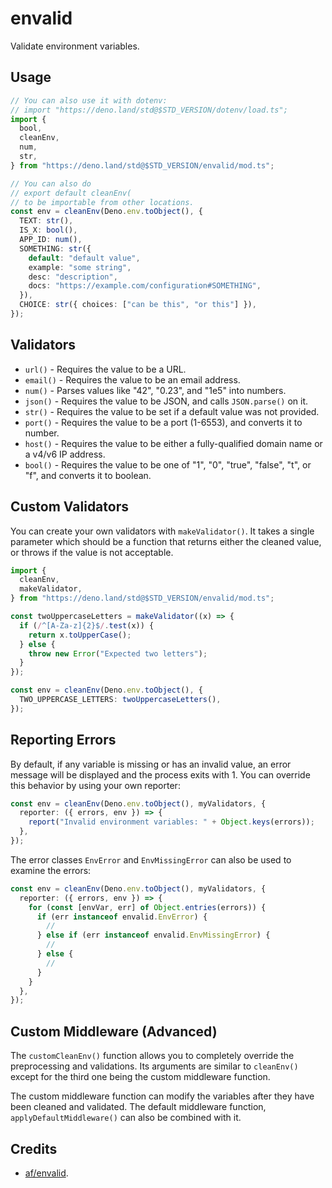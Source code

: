 # envalid

Validate environment variables.

## Usage

```ts
// You can also use it with dotenv:
// import "https://deno.land/std@$STD_VERSION/dotenv/load.ts";
import {
  bool,
  cleanEnv,
  num,
  str,
} from "https://deno.land/std@$STD_VERSION/envalid/mod.ts";

// You can also do
// export default cleanEnv(
// to be importable from other locations.
const env = cleanEnv(Deno.env.toObject(), {
  TEXT: str(),
  IS_X: bool(),
  APP_ID: num(),
  SOMETHING: str({
    default: "default value",
    example: "some string",
    desc: "description",
    docs: "https://example.com/configuration#SOMETHING",
  }),
  CHOICE: str({ choices: ["can be this", "or this"] }),
});
```

## Validators

- `url()` - Requires the value to be a URL.
- `email()` - Requires the value to be an email address.
- `num()` - Parses values like "42", "0.23", and "1e5" into numbers.
- `json()` - Requires the value to be JSON, and calls `JSON.parse()` on it.
- `str()` - Requires the value to be set if a default value was not provided.
- `port()` - Requires the value to be a port (1-6553), and converts it to
  number.
- `host()` - Requires the value to be either a fully-qualified domain name or a
  v4/v6 IP address.
- `bool()` - Requires the value to be one of "1", "0", "true", "false", "t", or
  "f", and converts it to boolean.

## Custom Validators

You can create your own validators with `makeValidator()`. It takes a single
parameter which should be a function that returns either the cleaned value, or
throws if the value is not acceptable.

```ts
import {
  cleanEnv,
  makeValidator,
} from "https://deno.land/std@$STD_VERSION/envalid/mod.ts";

const twoUppercaseLetters = makeValidator((x) => {
  if (/^[A-Za-z]{2}$/.test(x)) {
    return x.toUpperCase();
  } else {
    throw new Error("Expected two letters");
  }
});

const env = cleanEnv(Deno.env.toObject(), {
  TWO_UPPERCASE_LETTERS: twoUppercaseLetters(),
});
```

## Reporting Errors

By default, if any variable is missing or has an invalid value, an error message
will be displayed and the process exits with 1. You can override this behavior
by using your own reporter:

```ts
const env = cleanEnv(Deno.env.toObject(), myValidators, {
  reporter: ({ errors, env }) => {
    report("Invalid environment variables: " + Object.keys(errors));
  },
});
```

The error classes `EnvError` and `EnvMissingError` can also be used to examine
the errors:

```ts
const env = cleanEnv(Deno.env.toObject(), myValidators, {
  reporter: ({ errors, env }) => {
    for (const [envVar, err] of Object.entries(errors)) {
      if (err instanceof envalid.EnvError) {
        //
      } else if (err instanceof envalid.EnvMissingError) {
        //
      } else {
        //
      }
    }
  },
});
```

## Custom Middleware (Advanced)

The `customCleanEnv()` function allows you to completely override the
preprocessing and validations. Its arguments are similar to `cleanEnv()` except
for the third one being the custom middleware function.

The custom middleware function can modify the variables after they have been
cleaned and validated. The default middleware function,
`applyDefaultMiddleware()` can also be combined with it.

## Credits

- [af/envalid](https://github.com/af/envalid).
